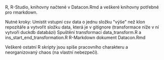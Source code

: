 R, R-Studio, knihovny načtené v Datacon.Rmd a veškeré knihovny potřebné pro rmarkdown.

Nutné kroky:
  Umístit vstupní csv data o jednu složku "výše" než klon repozitáře a vytvořit složku data, která je v gitignore (transformace níže v ní vytvoří duckdb databázi)
  Spuštění transformací data_transform.R a ins_start_end_transformation.R
  R-Markdown dokument Datacon.Rmd

Veškeré ostatní R skripty jsou spíše pracovního charakteru a neorganizovaný chaos (na vlastní nebezpečí).
